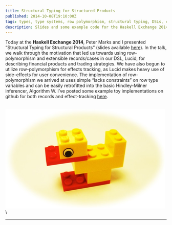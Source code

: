 ```yaml
---
title: Structural Typing for Structured Products
published: 2014-10-08T19:10:00Z
tags: types, type systems, row polymorphism, structural typing, DSLs, compilers
description: Slides and some example code for the Haskell Exchange 2014 talk.
---
```


Today at the **Haskell Exchange 2014**, Peter Marks and I presented
“Structural Typing for Structural Products” (slides available
[here][#slides]).  In the talk, we walk through the motivation that
led us towards using row-polymorphism and extensible records/cases in
our DSL, Lucid, for describing financial products and trading
strategies.  We have also begun to utilize row-polymorphism for
effects tracking, as Lucid makes heavy use of side-effects for user
convenience.  The implementation of row-polymorphism we arrived at
uses simple “lacks constraints” on row type variables and can be
easily retrofitted into the basic Hindley-Milner inferencer, Algorithm
W.  I’ve posted some example toy implementations on github for both
records and effect-tracking [here][#code].

\
![duck typing done right](/img/lego-duck.jpg)\
\


* * * * * * * *

[#slides]: http://www.timphilipwilliams.com/slides/StructuralTypingForStructuredProducts.pdf
[#code]: https://github.com/willtim/row-polymorphism
